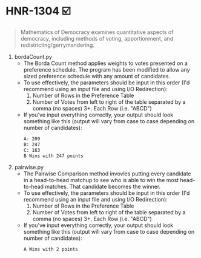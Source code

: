 # HNR-1304 :ballot_box_with_check:
>Mathematics of Democracy examines quantitative aspects of democracy, including methods of voting, apportionment, and redistricting/gerrymandering.
1. bordaCount.py
	* The Borda Count method applies weights to votes presented on a preference schedule. The program has been modified to allow any sized preference schedule with any amount of candidates. 
	* To use effectively, the parameters should be input in this order (I'd recommend using an input file and using I/O Redirection):
		1. Number of Rows in the Preference Table
		2. Number of Votes from left to right of the table separated by a comma (no spaces)
		3+. Each Row (i.e. "ABCD")
	* If you've input everything correctly, your output should look something like this (output will vary from case to case depending on number of candidates):
		```bash
		A: 209
		B: 247
		C: 163
		B Wins with 247 points
		```
2. pairwise.py
	* The Pairwise Comparison method invovles putting every candidate in a head-to-head matchup to see who is able to win the most head-to-head matches. That candidate becomes the winner. 
	* To use effectively, the parameters should be input in this order (I'd recommend using an input file and using I/O Redirection):
		1. Number of Rows in the Preference Table
		2. Number of Votes from left to right of the table separated by a comma (no spaces)
		3+. Each Row (i.e. "ABCD")
	* If you've input everything correctly, your output should look something like this (output will vary from case to case depending on number of candidates):
		```bash
		A Wins with 2 points
		```
